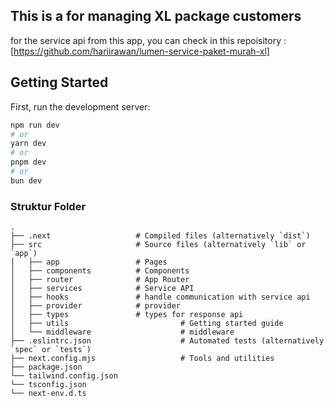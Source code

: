 ## This is a for managing XL package customers

for the service api from this app, you can check in this repoisitory : [https://github.com/hariirawan/lumen-service-paket-murah-xl]

## Getting Started

First, run the development server:

```bash
npm run dev
# or
yarn dev
# or
pnpm dev
# or
bun dev
```

### Struktur Folder

    .
    ├── .next                   # Compiled files (alternatively `dist`)
    ├── src                     # Source files (alternatively `lib` or `app`)
    │   ├── app                 # Pages
    │   ├── components          # Components
    │   ├── router              # App Router
    │   ├── services            # Service API
    │   ├── hooks               # handle communication with service api
    │   ├── provider            # provider
    │   ├── types               # types for response api
    │   ├── utils                         # Getting started guide
    │   └── middleware                    # middleware
    ├── .eslintrc.json                    # Automated tests (alternatively `spec` or `tests`)
    ├── next.config.mjs                   # Tools and utilities
    ├── package.json
    └── tailwind.config.json
    └── tsconfig.json
    └── next-env.d.ts
